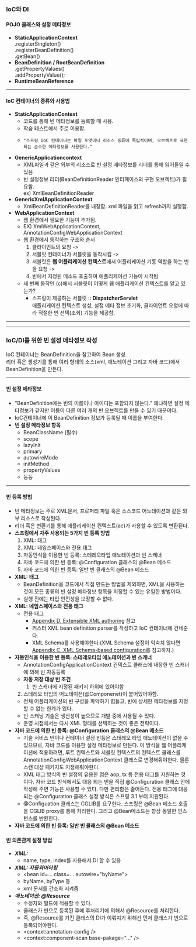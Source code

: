 ### IoC와 DI
#### POJO 클래스와 설정 메타정보
- **StaticApplicationContext**    
	.registerSingleton()   
	.registerBeanDefinition()   
	.getBean()   
- **BeanDefinition / RootBeanDefinition**    
	.getPropertyValues()   
	.addPropertyValue();
- **RuntimeBeanReference**
***
#### IoC 컨테이너의 종류와 사용법
- **StaticApplicationContext**   
    - 코드를 통해 빈 메타정보를 등록할 때 사용.
    - 학습 테스트에서 주로 이용함.
    -     "스프링 IoC 컨테이너는 파일 포맷이나 리소스 종류에 독립적이며, 오브젝트로 표현되는 순수한 메타정보를 사용한다."
- **GenericApplicationcontext**
    - XML파일과 같은 외부의 리소스로 빈 설정 메타정보를 리더를 통해 읽어들일 수 있음
    - 빈 설정정보 리더(BeanDefinitionReader 인터페이스의 구현 오브젝트)가 필요함.   
ex) XmlBeanDefinitionReader
- **GenericXmlApplicationContext**
    - XmlBeanDefinitionReader를 내장함. xml 파일을 읽고 refresh까지 실행함.
- **WebApplicationContext**
    - 웹 환경에서 필요한 기능이 추가됨.
    - EX) XmlWebApplicationContext, AnnotationConfigWebApplicationContext
    - 웹 환경에서 동작하는 구조와 순서
    	1. 클라이언트의 요청 ->
    	2. 서블릿 컨테이너가 서블릿을 동작시킴 ->
    	3. 서블릿은 **웹 어플리케이션 컨텍스트**에서 어플리케이션 기동 역할을 하는 빈을 요청 ->
    	4. 빈에서 지정된 메소드 호출하여 애플리케이션 기능이 시작됨
    - 세 번째 동작인 (c)에서 서블릿이 어떻게 웹 애플리케이션 컨텍스트를 알고 있는가?
      - 스프링이 제공하는 서블릿 :: **DispatcherServlet**   
        애플리케이션 컨텍스트 생성, 설정 메타 정보 초기화, 클라이언트 요청에 따라 적절한 빈 선택(조회) 기능을 제공함.
***
***
### IoC/DI를 위한 빈 설정 메타정보 작성
IoC 컨테이너는 BeanDefinition을 참고하여 Bean 생성.   
리더 혹은 생성기를 통해 여러 형태의 소스(xml, 애노테이션 그리고 자바 코드)에서 BeanDefinition을 만든다.
***
#### 빈 설정 메타정보
- "BeanDefinition에는 빈의 이름이나 아이디는 포함되지 않는다." 왜냐하면 설정 메타정보가 같지만 이름이 다른 여러 개의 빈 오브젝트를 만들 수 있기 때문이다.   
- IoC컨테이너에 이 BeanDefinition 정보가 등록될 때 이름을 부여한다.
- **빈 설정 메타정보 항목**
    - BeanClassName (필수)
    - scope
    - lazyInit
    - primary
    - autowireMode
    - initMethod
    - propertyValues
    - 등등
***
#### 빈 등록 방법
- 빈 메타정보는 주로 XML문서, 프로퍼티 파일 혹은 소스코드 어노테이션과 같은 외부 리소스로 작성된다.
- 리더 혹은 변환기를 통해 애플리케이션 컨텍스트(ac)가 사용할 수 있도록 변환된다.
- **스프링에서 자주 사용되는 5가지 빈 등록 방법**
    1. XML: <bean> 태그
    2. XML: 네임스페이스와 전용 태그
    3. 자동인식을 이용한 빈 등록: 스테레오타입 애노테이션과 빈 스캐너
    4. 자바 코드에 의한 빈 등록: @Configuration 클래스의 @Bean 메소드
    5. 자바 코드에 의한 빈 등록: 일반 빈 클래스의 @Bean 메소드
- **XML: <bean> 태그**
    - BeanDefinition을 코드에서 직접 만드는 방법을 제외하면, XML을 사용하는 것이 모든 종류의 빈 설정 메타정보 항목을 지정할 수 있는 유일한 방법이다.
    - 실행 전에는 타입 안전성을 보장할 수 없다.
- **XML: 네임스페이스와 전용 태그**
    - 전용 태그
      - [Appendix D. Extensible XML authoring](https://docs.spring.io/spring-framework/docs/3.0.x/spring-framework-reference/html/extensible-xml.html, "커스텀 XML 공식 레퍼런스") 참고
      - 커스터 XML bean definition parser를 작성하고 IoC 컨테이너에 건네준다.
      - XML Schema를 사용해야한다.(XML Schema 설정이 익숙치 않다면 [Appendix C. XML Schema-based configuration](https://docs.spring.io/spring-framework/docs/3.0.x/spring-framework-reference/html/xsd-config.html)를 참고하자.)
- **자동인식을 이용한 빈 등록: 스테레오타입 애노테이션과 빈 스캐너**
    - AnnotationConfigApplicationContext 컨텍스트 클래스에 내장한 빈 스캐너에 의해 빈 자동등록
    - **자동 저장 대상 빈 조건**
        1. 빈 스캐너에 지정된 패키지 하위에 있어야함
	2. 스테레오 타입의 어노테이션(@Componenet)이 붙어있어야함.
    - 전체 어플리케이션의 빈 구성을 파악하기 힘들고, 빈에 상세한 메타정보를 지정할 수 없는 한계가 있다.
    - 빈 스캐닝 기술은 생산성이 높으므로 개발 중에 사용될 수 있다.
    - 운영 시점에서는 다시 XML 형태를 선택하는 것이 좋은 전략이다.
- **자바 코드에 의한 빈 등록: @Configuration 클래스의 @Bean 메소드**
    - 기술 서비스 빈이나 컨테이너 설정 빈등은 스테레오 타입 애노테이션이 없을 수 있으므로, 자바 코드를 이용한 설정 메타정보로 만든다. 이 방식을 웹 어플리케이션에 적용하려면, 루트 컨텍스트와 서블릿 컨텍스트의 컨텍스트 클래스를 AnnotationConfigWebApplicationContext 클래스로 변경해줘야한다. 물론 스캔 대상 패키지도 지정해줘야한다.
    - XML 태그 방식의 빈 설정의 유용한 점은 aop, tx 등 전용 태그를 지원하는 것이다. 자바 코드 방식에서도 대응 되는 빈을 직접 @Configuration 클래스 안에 작성해 주면 기능은 사용할 수 있다. 다만 편리함은 줄어든다. 전용 태그에 대응되는 @Configuration 클래스 설정 방식은 스프링 3.1 부터 지원된다.
    - @Configuation 클래스는 CGLIB를 요구한다. 스프링은 @Bean 메소드 호출을 CGLIB proxy를 통해 처리한다. 그리고 @Bean메소드는 항상  동일한 인스턴스를 반환한다.
- **자바 코드에 의한 빈 등록: 일반 빈 클래스의 @Bean 메소드**
#### 빈 의존관계 설정 방법
- ***XML: <constructor-arg>***
     - name, type, index를 사용해서 DI 할 수 있음
- ***XML: 자동와이어링***
     - \<bean id=... class=... autowire="byName"\>
     - byName, byType 등
     - xml 문서를 간소화 시켜줌
- ***애노테이션: @Resource***
     - 수정자와 필드에 적용할 수 있다.
     - 클래스가 빈으로 등록된 후에 후처리기에 의해서 @Resource를 처리한다.
     - 즉, @Resource를 가진 클래스의 DI가 이뤄지기 위해선 먼저 클래스가 빈으로 등록되어야한다.
     - \<context:annotation-config /\>
     - \<context:component-scan base-pakage="..." /\>
